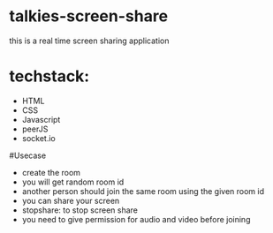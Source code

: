 # talkies-screen-share

this is a real time screen sharing application
# techstack:

  - HTML
  - CSS
  - Javascript
  - peerJS
  - socket.io
  
 #Usecase
 
 - create the room
 - you will get random room id
 - another person should join the same room using the given room id
 - you can share your screen 
 - stopshare: to stop screen share
 - you need to give permission for audio and video before joining
